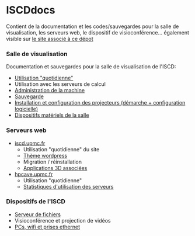 # ISCDdocs
Contient de la documentation et les codes/sauvegardes pour la salle de visualisation, les serveurs web, le dispositif de visioconférence... également visible sur [le site associé à ce dépot](http://ISCDdocs.github.io)

### Salle de visualisation
Documentation et sauvegardes pour la salle de visualisation de l'ISCD:
* [Utilisation "quotidienne"](docs/visu/usageQuotidien.md)
* Utilisation avec les serveurs de calcul
* [Administration de la machine](docs/visu/administration.md)
* [Sauvegarde](docs/visu/sauvegarde.md)
* [Installation et configuration des projecteurs (démarche + configuration logicielle)](docs/visu/blendingNvidia.md)
* [Dispositifs matériels de la salle](docs/visu/dispositifs.md)

### Serveurs web
* [iscd.upmc.fr](http://iscd.upmc.fr)
  * Utilisation "quotidienne" du site
  * [Thème wordpress](docs/iscdupmc/theme.md)
  * Migration / réinstallation
  * [Applications 3D associées](docs/iscdupmc/applis3D.md)
* [hpcave.upmc.fr](http://hpcave.upmc.fr)
  * Utilisation "quotidienne"
  * [Statistiques d'utilisation des serveurs](docs/hpcave/statistics.md)
  
### Dispositifs de l'ISCD
* [Serveur de fichiers](docs/iscd/serveurDeFichiers.md)
* Visioconférence et projection de vidéos
* [PCs, wifi et prises ethernet](docs/iscd/ordinateursEtInternet.md)
